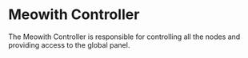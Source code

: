 # Meowith Controller

The Meowith Controller is responsible for controlling all the nodes 
and providing access to the global panel.